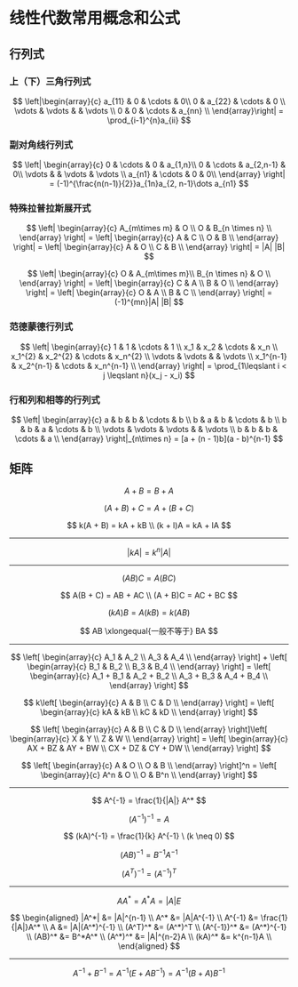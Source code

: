 # 线性代数常用概念和公式

[annotation]: <id> (c5fdb082-b23d-43ee-8fe5-45c3c52a78d8)
[annotation]: <status> (public)
[annotation]: <create_time> (2019-10-13 15:00:56)
[annotation]: <category> (数学理论)
[annotation]: <tags> (线性代数)
[annotation]: <comments> (false)
[annotation]: <url> (http://blog.ccyg.studio/article/c5fdb082-b23d-43ee-8fe5-45c3c52a78d8)

<input class='mathjax align' value='left' type='hidden'/>

## 行列式

### 上（下）三角行列式

$$
\left|\begin{array}{c}
a_{11} & 0 & \cdots & 0\\ 
 0 & a_{22} & \cdots & 0 \\ 
\vdots & \vdots &  & \vdots \\ 
0 & 0 & \cdots & a_{nn} \\ 
\end{array}\right| = \prod_{i-1}^{n}a_{ii}
$$

### 副对角线行列式

$$
\left|
\begin{array}{c}
0 & \cdots & 0 & a_{1,n}\\
0 & \cdots & a_{2,n-1} & 0\\
\vdots &  & \vdots & \vdots \\ 
a_{n1} & \cdots & 0 & 0\\
\end{array}
\right| = (-1)^{\frac{n(n-1)}{2}}a_{1n}a_{2, n-1}\dots a_{n1}
$$

### 特殊拉普拉斯展开式

$$
\left|
\begin{array}{c}
A_{m\times m} & O \\
O & B_{n \times n} \\
\end{array}
\right| = 
\left|
\begin{array}{c}
A & C \\
O & B \\
\end{array}
\right| = 
\left|
\begin{array}{c}
A & O \\
C & B \\
\end{array}
\right| = |A| |B|
$$

$$
\left|
\begin{array}{c}
O & A_{m\times m}\\
B_{n \times n} & O \\
\end{array}
\right| = 
\left|
\begin{array}{c}
C & A \\
B & O \\
\end{array}
\right| = 
\left|
\begin{array}{c}
O & A \\
B & C \\
\end{array}
\right| = (-1)^{mn}|A| |B|
$$


### 范德蒙德行列式

$$
\left|
\begin{array}{c}
1 & 1 & \cdots & 1 \\
x_1 & x_2 & \cdots & x_n \\
x_1^{2} & x_2^{2} & \cdots & x_n^{2} \\
\vdots & \vdots &  & \vdots \\
x_1^{n-1} & x_2^{n-1} & \cdots & x_n^{n-1} \\
\end{array}
\right| = \prod_{1\leqslant i < j \leqslant n}(x_j - x_i)
$$

### 行和列和相等的行列式

$$
\left|
\begin{array}{c}
a & b & b & \cdots & b \\
b & a & b & \cdots & b \\
b & b & a & \cdots & b \\
\vdots & \vdots & \vdots & & \vdots \\
b & b & b & \cdots & a \\
\end{array}
\right|_{n\times n} = 
[a + (n - 1)b](a - b)^{n-1}
$$

## 矩阵

$$
A + B = B + A
$$

$$
(A + B) + C = A + (B + C)
$$

$$
k(A + B) = kA + kB \\
(k + l)A = kA + lA
$$

---

$$
|kA| = k^n|A|
$$

---

$$
(AB)C = A(BC)
$$

$$
A(B + C) = AB + AC \\
(A + B)C = AC + BC
$$

$$
(kA)B = A(kB) = k(AB)
$$

$$ 
AB \xlongequal{一般不等于} BA
$$

----

$$
\left[
\begin{array}{c}
A_1 & A_2 \\
A_3 & A_4 \\
\end{array}
\right] + \left[
\begin{array}{c}
B_1 & B_2 \\
B_3 & B_4 \\
\end{array}
\right] = \left[
\begin{array}{c}
A_1 + B_1 & A_2 + B_2 \\
A_3 + B_3 & A_4 + B_4 \\
\end{array}
\right]
$$

$$
k\left[
\begin{array}{c}
A & B \\
C & D \\
\end{array}
\right] = \left[
\begin{array}{c}
kA & kB \\
kC & kD \\
\end{array}
\right] 
$$

$$
\left[
\begin{array}{c}
A & B \\
C & D \\
\end{array}
\right]\left[
\begin{array}{c}
X & Y \\
Z & W \\
\end{array}
\right] = \left[
\begin{array}{c}
AX + BZ & AY + BW \\
CX + DZ & CY + DW \\
\end{array}
\right]
$$

$$
\left[
\begin{array}{c}
A & O \\
O & B \\
\end{array}
\right]^n = \left[
\begin{array}{c}
A^n & O \\
O & B^n \\
\end{array}
\right]
$$

---

$$
A^{-1} = \frac{1}{|A|} A^*
$$

$$
(A^{-1})^{-1} = A
$$

$$
(kA)^{-1} = \frac{1}{k} A^{-1} \ (k \neq 0)
$$

$$
(AB)^{-1} = B^{-1}A^{-1}
$$

$$
(A^T)^{-1} = (A^{-1})^T
$$

----

$$
AA^* = A^*A = |A|E
$$

$$
\begin{aligned}
|A^*| &= |A|^{n-1} \\
A^* &= |A|A^{-1} \\
A^{-1} &= \frac{1}{|A|}A^* \\
A &= |A|(A^*)^{-1} \\
(A^T)^* &= (A^*)^T \\
(A^{-1})^* &= (A^*)^{-1} \\
(AB)^* &= B^*A^* \\
(A^*)^* &= |A|^{n-2}A \\
(kA)^* &= k^{n-1}A \\
\end{aligned}
$$  

---

$$
A^{-1}  + B^{-1}
= A^{-1}(E + AB^{-1})
= A^{-1}(B + A)
 B^{-1}
$$
